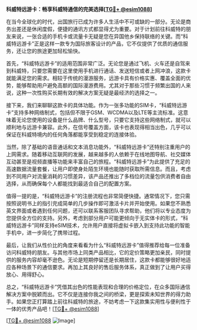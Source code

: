 **科威特远游卡：畅享科威特通信的完美选择[[TG💪+ @esim1088](https://t.me/s/esim1088)]**

在当今全球化的时代，出国旅行已成为许多人生活中不可或缺的一部分。无论是商务出差还是休闲度假，便捷的通讯方式都显得尤为重要。对于计划前往科威特的朋友来说，一张合适的手机卡或流量卡无疑是您在异国他乡保持联络的关键。而“科威特远游卡”正是这样一款专为国际旅客设计的产品，它不仅提供了优质的通信服务，还让您的旅途更加轻松愉快。

首先，“科威特远游卡”的适用范围非常广泛。无论您是通过飞机、火车还是自驾来到科威特，只要您需要在这里使用手机进行通话、发送短信或者上网冲浪，这款卡就能满足您的需求。相较于传统的漫游服务，远游卡具有价格实惠、覆盖全面的优势，能够帮助用户避免高额的国际漫游费用。尤其对于那些习惯于频繁出国的人来说，这种一次性购买长期有效的解决方案无疑是最经济的选择之一。

接下来，我们来聊聊这款卡的具体功能。作为一张多功能的SIM卡，“科威特远游卡”支持多种网络制式，包括但不限于GSM、WCDMA以及LTE等主流标准。这意味着无论您使用的设备是什么品牌、什么型号，只要它支持这些网络制式，就可以顺利地与远游卡兼容。此外，在信号覆盖方面，该卡也表现得相当出色，几乎可以保证在科威特境内的任何角落都能享受到稳定的连接体验。

当然，除了基础的语音通话和文本消息功能外，“科威特远游卡”还特别注重用户的上网需求。随着移动互联网的发展，越来越多的人依赖于在线地图导航、社交媒体互动甚至是视频直播等功能来丰富自己的旅程。“科威特远游卡”为此提供了充足的高速数据流量套餐，让用户即使身处陌生环境也能随时获取所需信息。而且，考虑到不同用户对流量消耗的习惯差异，该产品还推出了多档位的流量包供消费者自由选择，从而确保每个人都能找到最适合自己的配置方案。

值得一提的是，“科威特远游卡”的注册流程也非常简便快捷。通常情况下，您只需按照说明书上的指引完成简单的几步操作即可激活卡片并开始使用。如果您不熟悉英文界面或者遇到任何问题，还可以联系客服团队寻求帮助，他们将以专业态度为您提供全方位的支持。另外，考虑到部分用户可能更倾向于无实体卡的形式，“科威特远游卡”同样支持eSIM技术，允许用户直接将虚拟卡嵌入到支持此功能的智能手机中，进一步简化了携带过程。

最后，让我们从性价比的角度来看看为什么“科威特远游卡”值得推荐给每一位准备访问科威特的朋友。与其他市场上同类产品相比，它的定价策略更加亲民，同时提供的服务内容却毫不逊色。无论是短期停留还是长期居住，这款卡都能够很好地适应各种场景下的通信要求。再加上其良好的售后服务体系，真正做到了让用户买得放心、用得舒心。

总之，“科威特远游卡”凭借其出色的性能表现和合理的价格定位，在众多国际通信解决方案中脱颖而出。它不仅是连接你我之间的桥梁，更是探索未知世界的得力助手。如果您正打算踏上前往科威特的旅途，不妨考虑一下这款集实用性与便利性于一体的优秀产品吧！[[TG💪+ @esim1088](https://t.me/s/esim1088)]

[[TG💪+ @esim1088](https://t.me/s/esim1088) ![Image](https://i.postimg.cc/4NQfJmqS/Snipaste-2025-05-13-00-14-12.png)]